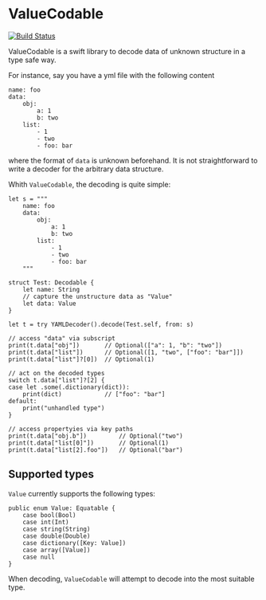 # ValueCodable

[![Build Status](https://travis-ci.com/finestructure/ValueCodable.svg?branch=develop)](https://travis-ci.com/finestructure/ValueCodable)

ValueCodable is a swift library to decode data of unknown structure in a type safe way.

For instance, say you have a yml file with the following content

```
name: foo
data:
    obj:
        a: 1
        b: two
    list:
        - 1
        - two
        - foo: bar
```

where the format of `data` is unknown beforehand. It is not straightforward to write a decoder for the arbitrary data structure.

Whith `ValueCodable`, the decoding is quite simple:

```
let s = """
    name: foo
    data:
        obj:
            a: 1
            b: two
        list:
            - 1
            - two
            - foo: bar
    """

struct Test: Decodable {
    let name: String
    // capture the unstructure data as "Value"
    let data: Value
}

let t = try YAMLDecoder().decode(Test.self, from: s)

// access "data" via subscript
print(t.data["obj"])       // Optional(["a": 1, "b": "two"])
print(t.data["list"])      // Optional([1, "two", ["foo": "bar"]])
print(t.data["list"]?[0])  // Optional(1)

// act on the decoded types
switch t.data["list"]?[2] {
case let .some(.dictionary(dict)):
    print(dict)            // ["foo": "bar"]
default:
    print("unhandled type")
}

// access propertyies via key paths
print(t.data["obj.b"])         // Optional("two")
print(t.data["list[0]"])       // Optional(1)
print(t.data["list[2].foo"])   // Optional("bar")
```

## Supported types

`Value` currently supports the following types:

```
public enum Value: Equatable {
    case bool(Bool)
    case int(Int)
    case string(String)
    case double(Double)
    case dictionary([Key: Value])
    case array([Value])
    case null
}
```

When decoding, `ValueCodable` will attempt to decode into the most suitable type.
